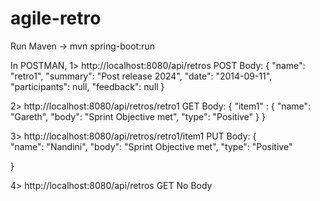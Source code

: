 # agile-retro

Run Maven -> mvn spring-boot:run

In POSTMAN, 
1> http://localhost:8080/api/retros POST Body: {
    "name": "retro1",
    "summary": "Post release 2024",
    "date": "2014-09-11",
    "participants": null,
    "feedback": null
}

2> http://localhost:8080/api/retros/retro1 GET Body: {
    "item1" : {
        "name": "Gareth",
        "body": "Sprint Objective met",
        "type": "Positive"
    }
}

3> http://localhost:8080/api/retros/retro1/item1 PUT Body: {        
    "name": "Nandini",
    "body": "Sprint Objective met",
    "type": "Positive"

}

4> http://localhost:8080/api/retros GET No Body
